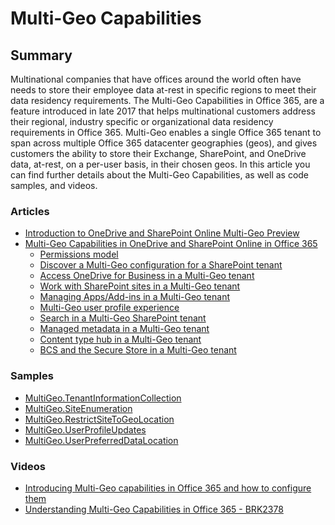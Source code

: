 # Multi-Geo Capabilities

## Summary
Multinational companies that have offices around the world often have needs to store their employee data at-rest in specific regions to meet their data residency requirements. The Multi-Geo Capabilities in Office 365, are a feature introduced in late 2017 that helps multinational customers address their regional, industry specific or organizational data residency requirements in Office 365.
Multi-Geo enables a single Office 365 tenant to span across multiple Office 365 datacenter geographies (geos), and gives customers the ability to store their Exchange, SharePoint, and OneDrive data, at-rest, on a per-user basis, in their chosen geos.
In this article you can find further details about the Multi-Geo Capabilities, as well as code samples, and videos. 

### Articles
* [Introduction to OneDrive and SharePoint Online Multi-Geo Preview](https://docs.microsoft.com/en-us/sharepoint/dev/solution-guidance/multigeo-introduction    )
* [Multi-Geo Capabilities in OneDrive and SharePoint Online in Office 365](https://technet.microsoft.com/library/094e86f2-9ff0-40ac-af31-28fcaba00c1d)
    * [Permissions model](https://docs.microsoft.com/en-us/sharepoint/dev/solution-guidance/multigeo-permissions)
    * [Discover a Multi-Geo configuration for a SharePoint tenant](https://docs.microsoft.com/en-us/sharepoint/dev/solution-guidance/multigeo-discovery)
    * [Access OneDrive for Business in a Multi-Geo tenant](https://docs.microsoft.com/en-us/sharepoint/dev/solution-guidance/multigeo-onedrive)
    * [Work with SharePoint sites in a Multi-Geo tenant](https://docs.microsoft.com/en-us/sharepoint/dev/solution-guidance/multigeo-sites)
    * [Managing Apps/Add-ins in a Multi-Geo tenant](https://docs.microsoft.com/en-us/sharepoint/dev/solution-guidance/multigeo-apps)
    * [Multi-Geo user profile experience](https://docs.microsoft.com/en-us/sharepoint/dev/solution-guidance/multigeo-userprofileexperience)
    * [Search in a Multi-Geo SharePoint tenant](https://docs.microsoft.com/en-us/sharepoint/dev/solution-guidance/multigeo-search)
    * [Managed metadata in a Multi-Geo tenant](https://docs.microsoft.com/en-us/sharepoint/dev/solution-guidance/multigeo-managedmetadata)
    * [Content type hub in a Multi-Geo tenant](https://docs.microsoft.com/en-us/sharepoint/dev/solution-guidance/multigeo-contenttypehub)
    * [BCS and the Secure Store in a Multi-Geo tenant](https://docs.microsoft.com/en-us/sharepoint/dev/solution-guidance/multigeo-bcsandsecurestore)

### Samples
* [MultiGeo.TenantInformationCollection](https://github.com/SharePoint/PnP/tree/master/Samples/MultiGeo.TenantInformationCollection)
* [MultiGeo.SiteEnumeration](https://github.com/SharePoint/PnP/tree/master/Samples/MultiGeo.SiteEnumeration)
* [MultiGeo.RestrictSiteToGeoLocation](https://github.com/SharePoint/PnP/tree/master/Samples/MultiGeo.RestrictSiteToGeoLocation)
* [MultiGeo.UserProfileUpdates](https://github.com/SharePoint/PnP/tree/master/Samples/MultiGeo.UserProfileUpdates)
* [MultiGeo.UserPreferredDataLocation](https://github.com/SharePoint/PnP/tree/master/Samples/MultiGeo.UserPreferredDataLocation)

### Videos
* [Introducing Multi-Geo capabilities in Office 365 and how to configure them](https://www.youtube.com/watch?v=3d9-Vt2fArk)
* [Understanding Multi-Geo Capabilities in Office 365 - BRK2378](https://www.youtube.com/watch?v=BuWoaqUDWPU)
